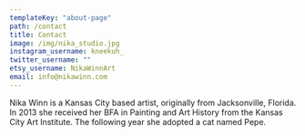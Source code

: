 ```yaml
---
templateKey: "about-page"
path: /contact
title: Contact
image: /img/nika_studio.jpg
instagram_username: kneekuh_
twitter_username: ""
etsy_username: NikaWinnArt
email: info@nikawinn.com
---
```


Nika Winn is a Kansas City based artist, originally from Jacksonville, Florida. In 2013 she received her BFA in Painting and Art History from the Kansas City Art Institute. The following year she adopted a cat named Pepe.
